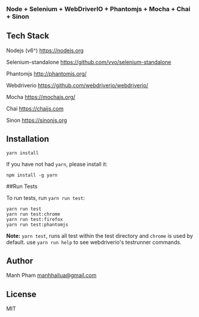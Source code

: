### Node + Selenium + WebDriverIO + Phantomjs + Mocha + Chai + Sinon

## Tech Stack

Nodejs (v6^) <https://nodejs.org>

Selenium-standalone <https://github.com/vvo/selenium-standalone>

Phantomjs <http://phantomjs.org/>

Webdriverio <https://github.com/webdriverio/webdriverio/>

Mocha <https://mochajs.org/>

Chai <https://chaijs.com>

Sinon <https://sinonjs.org>


## Installation

```
yarn install
```

If you have not had `yarn`, please install it:

```
npm install -g yarn
```

##Run Tests

To run tests, run `yarn run test`:

```
yarn run test
yarn run test:chrome
yarn run test:firefox
yarn run test:phantomjs
```

**Note:** `yarn test`, runs all test within the test directory and `chrome` is used by default.
use `yarn run help` to see webdriverio's testrunner commands.

## Author
Manh Pham <manhhailua@gmail.com>

## License
MIT